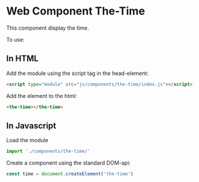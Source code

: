 # Web Component The-Time

This component display the time.

To use:

## In HTML
Add the module using the script tag in the head-element:
```HTML
<script type="module" src="js/components/the-time/index.js"></script>
```

Add the element to the html:
```HTML
<the-time></the-time>
```

## In Javascript
Load the module
```Javascript
import './components/the-time/'
```
Create a component using the standard DOM-api:
```Javascript
const time = document.createElement('the-time')
```